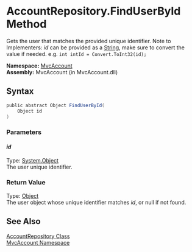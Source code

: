 AccountRepository.FindUserById Method
=====================================
Gets the user that matches the provided unique identifier. Note to Implementers: *id* can be provided as a [String][1], make sure to convert the value if needed. e.g. `int intId = Convert.ToInt32(id);`

**Namespace:** [MvcAccount][2]  
**Assembly:** MvcAccount (in MvcAccount.dll)

Syntax
------

```csharp
public abstract Object FindUserById(
	Object id
)
```

### Parameters

#### *id*
Type: [System.Object][3]  
The user unique identifier.

### Return Value
Type: [Object][3]  
The user object whose unique identifier matches *id*, or null if not found.

See Also
--------
[AccountRepository Class][4]  
[MvcAccount Namespace][2]  

[1]: http://msdn2.microsoft.com/en-us/library/s1wwdcbf
[2]: ../README.md
[3]: http://msdn2.microsoft.com/en-us/library/e5kfa45b
[4]: README.md